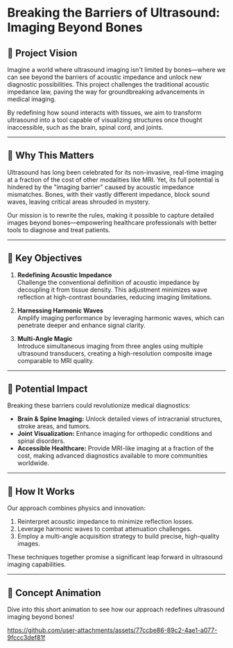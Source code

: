 # Breaking the Barriers of Ultrasound: Imaging Beyond Bones  

## 🚀 Project Vision  
Imagine a world where ultrasound imaging isn't limited by bones—where we can see beyond the barriers of acoustic impedance and unlock new diagnostic possibilities. This project challenges the traditional acoustic impedance law, paving the way for groundbreaking advancements in medical imaging.  

By redefining how sound interacts with tissues, we aim to transform ultrasound into a tool capable of visualizing structures once thought inaccessible, such as the brain, spinal cord, and joints.  

---  

## 🧠 Why This Matters  
Ultrasound has long been celebrated for its non-invasive, real-time imaging at a fraction of the cost of other modalities like MRI. Yet, its full potential is hindered by the "imaging barrier" caused by acoustic impedance mismatches. Bones, with their vastly different impedance, block sound waves, leaving critical areas shrouded in mystery.  

Our mission is to rewrite the rules, making it possible to capture detailed images beyond bones—empowering healthcare professionals with better tools to diagnose and treat patients.  

---  

## 🎯 Key Objectives  
1. **Redefining Acoustic Impedance**  
   Challenge the conventional definition of acoustic impedance by decoupling it from tissue density. This adjustment minimizes wave reflection at high-contrast boundaries, reducing imaging limitations.  

2. **Harnessing Harmonic Waves**  
   Amplify imaging performance by leveraging harmonic waves, which can penetrate deeper and enhance signal clarity.  

3. **Multi-Angle Magic**  
   Introduce simultaneous imaging from three angles using multiple ultrasound transducers, creating a high-resolution composite image comparable to MRI quality.  

---  

## 🌟 Potential Impact  
Breaking these barriers could revolutionize medical diagnostics:  
- **Brain & Spine Imaging:** Unlock detailed views of intracranial structures, stroke areas, and tumors.  
- **Joint Visualization:** Enhance imaging for orthopedic conditions and spinal disorders.  
- **Accessible Healthcare:** Provide MRI-like imaging at a fraction of the cost, making advanced diagnostics available to more communities worldwide.  

---  

## 🔬 How It Works  
Our approach combines physics and innovation:  
1. Reinterpret acoustic impedance to minimize reflection losses.  
2. Leverage harmonic waves to combat attenuation challenges.  
3. Employ a multi-angle acquisition strategy to build precise, high-quality images.  

These techniques together promise a significant leap forward in ultrasound imaging capabilities.  

---  

## 🎥 Concept Animation  
Dive into this short animation to see how our approach redefines ultrasound imaging beyond bones!  

https://github.com/user-attachments/assets/77ccbe86-89c2-4ae1-a077-9fccc3def81f

